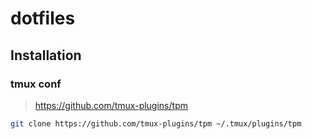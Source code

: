 # dotfiles
## Installation

### tmux conf
> https://github.com/tmux-plugins/tpm
```sh
git clone https://github.com/tmux-plugins/tpm ~/.tmux/plugins/tpm
```


